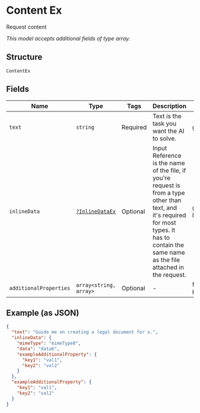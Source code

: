 
# Content Ex

Request content

*This model accepts additional fields of type array.*

## Structure

`ContentEx`

## Fields

| Name | Type | Tags | Description | Getter | Setter |
|  --- | --- | --- | --- | --- | --- |
| `text` | `string` | Required | Text is the task you want the AI to solve. | getText(): string | setText(string text): void |
| `inlineData` | [`?InlineDataEx`](../../doc/models/inline-data-ex.md) | Optional | Input Reference is the name of the file, if you're request is from a type other than text, and it's required for most types. It has to contain the same name as the file attached in the request. | getInlineData(): ?InlineDataEx | setInlineData(?InlineDataEx inlineData): void |
| `additionalProperties` | `array<string, array>` | Optional | - | findAdditionalProperty(string key): array | additionalProperty(string key, array value): void |

## Example (as JSON)

```json
{
  "text": "Guide me on creating a legal document for x.",
  "inlineData": {
    "mimeType": "mimeType8",
    "data": "data6",
    "exampleAdditionalProperty": {
      "key1": "val1",
      "key2": "val2"
    }
  },
  "exampleAdditionalProperty": {
    "key1": "val1",
    "key2": "val2"
  }
}
```

